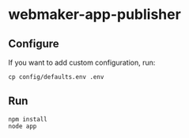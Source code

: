 # webmaker-app-publisher

## Configure
If you want to add custom configuration, run:
```
cp config/defaults.env .env
```

## Run
```
npm install
node app
```

